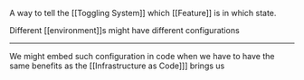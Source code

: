 A way to tell the [[Toggling System]] which [[Feature]] is in which state.

Different [[environment]]s might have different configurations

---

We might embed such configuration in code when we have to have the same benefits as the [[Infrastructure as Code]]] brings us